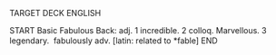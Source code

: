 TARGET DECK
ENGLISH

START
Basic
Fabulous
Back: adj. 1 incredible. 2 colloq. Marvellous. 3 legendary.  fabulously adv. [latin: related to *fable]
END
